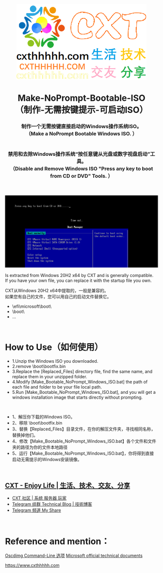 <div align="center">
  <a href="https://github.com/MeowLove/Make-NoPrompt-Bootable-ISO">
      <img src="https://raw.githubusercontent.com/MeowLove/Make-NoPrompt-Bootable-ISO/master/background/CXT_Logo.png"  >
  </a>
  <h1 align="center">
    Make-NoPrompt-Bootable-ISO <br>（制作-无需按键提示-可启动ISO）
  </h1>
  <h3 align="center">
    制作一个无需按键直接启动的Windows操作系统ISO。  <br> （Make a NoPrompt Bootable Windows ISO.  ） <br><br>
  </h3>
  <h3 align="center">
    禁用和去除Windows操作系统“按任意键从光盘或数字视盘启动”工具。    <br> （Disable and Remove Windows ISO "Press any key to boot from CD or DVD" Tools.   ） <br><br>
  </h3>
 

<br>
<img src="https://raw.githubusercontent.com/MeowLove/Make-NoPrompt-Bootable-ISO/master/background/Preview_press_any_key_to_boot_from.png">
<br>  
</div>


Is extracted from Windows 20H2 x64 by CXT and is generally compatible.  
If you have your own file, you can replace it with the startup file you own.  

CXT从Windows 20H2 x64中提取的，一般是兼容的。  
如果您有自己的文件，您可以用自己的启动文件替换它。  

- \efi\microsoft\boot\
- \boot\
- ...
<br>

# How to Use（如何使用）
- 1.Unzip the Windows ISO you downloaded.
- 2.remove \boot\bootfix.bin
- 3.Replace the [Replaced_Files] directory file, find the same name, and replace them in your unzipped folder.
- 4.Modify [Make_Bootable_NoPrompt_Windows_ISO.bat] the path of each file and folder to be your file local path.
- 5.Run [Make_Bootable_NoPrompt_Windows_ISO.bat], and you will get a windows installation image that starts directly without prompting.  

<br>

- 1、解压你下载的Windows ISO。
- 2、移除 \boot\bootfix.bin
- 3、替换【Replaced_Files】目录文件，在你的解压文件夹，寻找相同名称，替换掉他们。
- 4、修改【Make_Bootable_NoPrompt_Windows_ISO.bat】各个文件和文件夹的路径为你的文件本地路径
- 5、运行【Make_Bootable_NoPrompt_Windows_ISO.bat】，你将得到直接启动无需提示的Windows安装镜像。

<br>

## [CXT - Enjoy Life | 生活、技术、交友、分享](https://www.cxthhhhh.com/)

- [CXT 社区 | 系统 服务器 玩家](https://bbs.cxthhhhh.com)
- [Telegram 组群 Technical Blog | 技術博客](https://t.me/Technical_Blog)
- [Telegram 频道 My Share](https://t.me/me_share)
<br>

# Reference and mention：
[Oscdimg Command-Line 选项](https://docs.microsoft.com/zh-cn/windows-hardware/manufacture/desktop/oscdimg-command-line-options)
[Microsoft official technical documents](https://docs.microsoft.com/zh-cn/archive/blogs/jhoward/hyper-v-generation-2-virtual-machines-part-9)

https://www.cxthhhhh.com